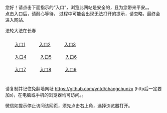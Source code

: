 您好！请点击下面指示的“入口”，浏览此网站是安全的，且为您带来平安。。 <br/>
点击入口后，请耐心等待， 过程中可能会出现无法打开的提示，请忽略，最终会进入网站. </br>

法轮大法在长春<br/>
<div style="padding:10px"><a style="margin:20px" target="_blank" href="https://d36owjo6l0iuqh.cloudfront.net/2Qpsp?urstapng" id="ccLink1" rel="nofollow">入口1</a> <a target="_blank" style="margin:20px" href="https://d29xbrqjslk2hm.cloudfront.net/2Qpsp?uwldzbm" id="ccLink2" rel="nofollow">入口2</a> <a style="margin:20px" target="_blank" href="https://d2v36dlv31idm6.cloudfront.net/2Qpsp?vxmphvsr" id="ccLink3" rel="nofollow">入口3</a></div>

<div style="padding:10px" ><a style="margin:20px" target="_blank" href="https://d36owjo6l0iuqh.cloudfront.net/2Qpsp?urstapng" id="ccLink4" rel="nofollow">入口4</a> <a style="margin:20px" href="https://d29xbrqjslk2hm.cloudfront.net/2Qpsp?uwldzbm" target="_blank" id="ccLink5" rel="nofollow">入口5</a> <a style="margin:20px" href="https://d2v36dlv31idm6.cloudfront.net/2Qpsp?vxmphvsr" target="_blank" id="ccLink6" rel="nofollow">入口6</a></div>

<div style="padding:10px"><a style="margin:20px" target="_blank" href="https://d36owjo6l0iuqh.cloudfront.net/2Qpsp?urstapng" id="ccLink7" rel="nofollow">入口7</a> <a style="margin:20px" href="https://d29xbrqjslk2hm.cloudfront.net/2Qpsp?uwldzbm" target="_blank" id="ccLink8" rel="nofollow">入口8</a> <a style="margin:20px" target="_blank" href="https://d2v36dlv31idm6.cloudfront.net/2Qpsp?vxmphvsr" id="ccLink9" rel="nofollow">入口9</a></div>

<br/>



请复制并记住免翻墙网址 https://github.com/yntd/changchunzx (http后一定要加s)，在电脑或手机的浏览器均可访问。。<br/>

微信如提示停止访问该网页，须先点击右上角，选择浏览器打开。
